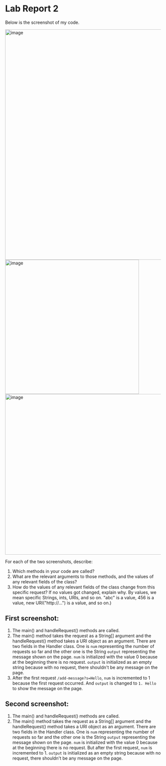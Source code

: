 # Lab Report 2

Below is the screenshot of my code.


<img width="743" alt="image" src="https://github.com/junyuelin/cse15l-lab-reports/assets/97243889/d6237b15-14b4-4ae0-aa95-fe82615581da">
<img width="433" alt="image" src="https://github.com/junyuelin/cse15l-lab-reports/assets/97243889/cc21069b-355a-445d-9e70-3029edbd14a9">
<img width="518" alt="image" src="https://github.com/junyuelin/cse15l-lab-reports/assets/97243889/2533f2b3-583f-448a-9b9b-7ad89297fa94">

For each of the two screenshots, describe:

1. Which methods in your code are called?
2. What are the relevant arguments to those methods, and the values of any relevant fields of the class?
3. How do the values of any relevant fields of the class change from this specific request? If no values got changed, explain why.
By values, we mean specific Strings, ints, URIs, and so on. "abc" is a value, 456 is a value, new URI("http://...") is a value, and so on.)

## First screenshot: 
1. The main() and handleRequest() methods are called.
2. The main() method takes the request as a String[] argument and the handleRequest() method takes a URI object as an argument. There are two fields in the Handler class. One is `num` representing the number of requests so far and the other one is the String `output` representing the message shown on the page. `num` is initialized with the value 0 because at the beginning there is no request. `output` is initialized as an empty string because with no request, there shouldn't be any message on the page.
3. After the first request `/add-message?s=Hello`, `num` is incremented to 1 because the first request occurred. And `output` is changed to `1. Hello` to show the message on the page.

## Second screenshot:
1. The main() and handleRequest() methods are called.
2. The main() method takes the request as a String[] argument and the handleRequest() method takes a URI object as an argument. There are two fields in the Handler class. One is `num` representing the number of requests so far and the other one is the String `output` representing the message shown on the page. `num` is initialized with the value 0 because at the beginning there is no request. But after the first request, `num` is incremented to 1. `output` is initialized as an empty string because with no request, there shouldn't be any message on the page.
